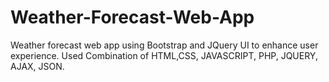 # Weather-Forecast-Web-App
Weather forecast web app using Bootstrap and JQuery UI to enhance user experience. Used Combination of HTML,CSS, JAVASCRIPT, PHP, JQUERY, AJAX, JSON.
